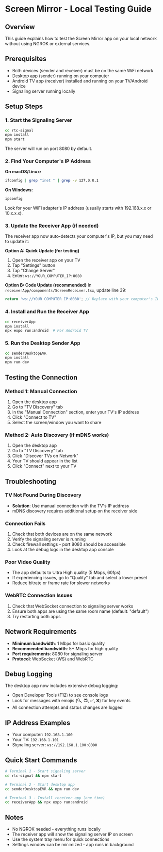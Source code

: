 # Screen Mirror - Local Testing Guide

## Overview

This guide explains how to test the Screen Mirror app on your local network without using NGROK or external services.

## Prerequisites

- Both devices (sender and receiver) must be on the same WiFi network
- Desktop app (sender) running on your computer
- Android TV app (receiver) installed and running on your TV/Android device
- Signaling server running locally

## Setup Steps

### 1. Start the Signaling Server

```bash
cd rtc-signal
npm install
npm start
```

The server will run on port 8080 by default.

### 2. Find Your Computer's IP Address

**On macOS/Linux:**

```bash
ifconfig | grep "inet " | grep -v 127.0.0.1
```

**On Windows:**

```bash
ipconfig
```

Look for your WiFi adapter's IP address (usually starts with 192.168.x.x or 10.x.x.x).

### 3. Update the Receiver App (if needed)

The receiver app now auto-detects your computer's IP, but you may need to update it:

**Option A: Quick Update (for testing)**

1. Open the receiver app on your TV
2. Tap "Settings" button
3. Tap "Change Server"
4. Enter: `ws://YOUR_COMPUTER_IP:8080`

**Option B: Code Update (recommended)**
In `receiverApp/components/ScreenReceiver.tsx`, update line 39:

```typescript
return 'ws://YOUR_COMPUTER_IP:8080'; // Replace with your computer's IP
```

### 4. Install and Run the Receiver App

```bash
cd receiverApp
npm install
npx expo run:android  # For Android TV
```

### 5. Run the Desktop Sender App

```bash
cd senderDesktopEVR
npm install
npm run dev
```

## Testing the Connection

### Method 1: Manual Connection

1. Open the desktop app
2. Go to "TV Discovery" tab
3. In the "Manual Connection" section, enter your TV's IP address
4. Click "Connect to TV"
5. Select the screen/window you want to share

### Method 2: Auto Discovery (if mDNS works)

1. Open the desktop app
2. Go to "TV Discovery" tab
3. Click "Discover TVs on Network"
4. Your TV should appear in the list
5. Click "Connect" next to your TV

## Troubleshooting

### TV Not Found During Discovery

- **Solution**: Use manual connection with the TV's IP address
- mDNS discovery requires additional setup on the receiver side

### Connection Fails

1. Check that both devices are on the same network
2. Verify the signaling server is running
3. Check firewall settings - port 8080 should be accessible
4. Look at the debug logs in the desktop app console

### Poor Video Quality

- The app defaults to Ultra High quality (5 Mbps, 60fps)
- If experiencing issues, go to "Quality" tab and select a lower preset
- Reduce bitrate or frame rate for slower networks

### WebRTC Connection Issues

1. Check that WebSocket connection to signaling server works
2. Ensure both apps are using the same room name (default: "default")
3. Try restarting both apps

## Network Requirements

- **Minimum bandwidth**: 1 Mbps for basic quality
- **Recommended bandwidth**: 5+ Mbps for high quality
- **Port requirements**: 8080 for signaling server
- **Protocol**: WebSocket (WS) and WebRTC

## Debug Logging

The desktop app now includes extensive debug logging:

- Open Developer Tools (F12) to see console logs
- Look for messages with emojis (🔍, 📺, ✅, ❌) for key events
- All connection attempts and status changes are logged

## IP Address Examples

- Your computer: `192.168.1.100`
- Your TV: `192.168.1.101`
- Signaling server: `ws://192.168.1.100:8080`

## Quick Start Commands

```bash
# Terminal 1 - Start signaling server
cd rtc-signal && npm start

# Terminal 2 - Start desktop app
cd senderDesktopEVR && npm run dev

# Terminal 3 - Install receiver app (one time)
cd receiverApp && npx expo run:android
```

## Notes

- No NGROK needed - everything runs locally
- The receiver app will show the signaling server IP on screen
- Use the system tray menu for quick connections
- Settings window can be minimized - app runs in background
